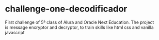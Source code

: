 # challenge-one-decodificador
First challenge of 5ª class of Alura and Oracle Next Education. The project is message encryptor and decryptor, to train skills like html css and vanilla javascript
